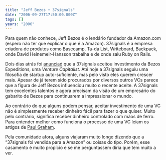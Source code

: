 ```yaml
---
title: "Jeff Bezos + 37signals"
date: "2006-09-27T17:50:00.000Z"
tags: []
years: "2006"
---
```


<p></p>
<p></p>
<p>Para quem não conhece, Jeff Bezos é o lendário fundador da Amazon.com (espero não ter que explicar o que é a Amazon). 37signals é a empresa criadora de produtos como Basecamp, Ta-da List, Writeboard, Backpack, onde David Heinemeir-Hansson trabalha e de onde saiu Ruby on Rails.</p>
<p>Dois dias atrás foi <a href="https://37signals.com/svn/archives2/bezos_expeditions_invests_in_37signals.phpo">anunciad</a> que a 37signals aceitou investimento da Bezos Expeditions, uma <em>Venture Capitalist</em>. Até hoje a 37signals seguiu uma filosofia de startup auto-suficiente, mas pelo visto eles querem crescer mais. Apesar de já terem sido procurados por diversos outros VCs parece que a figura de Jeff Bezos influenciou muito o recente aceite. A 37signals tem excelentes talentos e agora precisam da visão de um empresário do gabarito de Bezos para continuarem a impressionar o mundo.</p>
<p>Ao contrário do que alguns podem pensar, aceitar investimento de uma VC não é simplesmente receber dinheiro fácil para fazer o que quiser. Muito pelo contrário, significa receber dinheiro controlado com mãos de ferro. Para entender melhor como funciona o processo de uma VC leiam os artigos de <a href="https://www.paulgraham.com/articles.html">Paul Graham</a>.</p>
<p>Pela comunidade afora, alguns viajaram muito longe dizendo que a “37signals foi vendida para a Amazon” ou coisas do tipo. Porém, esse casamento é muito propício e se me perguntassem diria que tem muito a ver.</p>
<p></p>